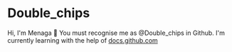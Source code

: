 # Double_chips
Hi, I'm Menaga 👋
You must recognise me as @Double_chips in Github.
I'm currently learning with the help of [docs.github.com](https://docs.github.com/en)
